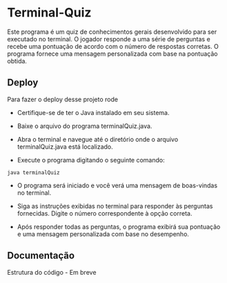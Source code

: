
# Terminal-Quiz

Este programa é um quiz de conhecimentos gerais desenvolvido para ser executado no terminal. O jogador responde a uma série de perguntas e recebe uma pontuação de acordo com o número de respostas corretas. O programa fornece uma mensagem personalizada com base na pontuação obtida.

## Deploy

Para fazer o deploy desse projeto rode

- Certifique-se de ter o Java instalado em seu sistema.

- Baixe o arquivo do programa terminalQuiz.java.

- Abra o terminal e navegue até o diretório onde o arquivo terminalQuiz.java está localizado.

- Execute o programa digitando o seguinte comando:

```Copy code
java terminalQuiz
```

- O programa será iniciado e você verá uma mensagem de boas-vindas no terminal.

- Siga as instruções exibidas no terminal para responder às perguntas fornecidas. Digite o número correspondente à opção correta.

- Após responder todas as perguntas, o programa exibirá sua pontuação e uma mensagem personalizada com base no desempenho.



## Documentação

Estrutura do código - Em breve


